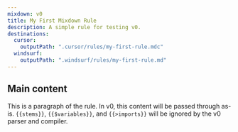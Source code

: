 ```yaml
---
mixdown: v0
title: My First Mixdown Rule
description: A simple rule for testing v0.
destinations:
  cursor:
    outputPath: ".cursor/rules/my-first-rule.mdc"
  windsurf:
    outputPath: ".windsurf/rules/my-first-rule.md"
---
```


## Main content

This is a paragraph of the rule. In v0, this content will be passed through as-is.
`{{stems}}`, `{{$variables}}`, and `{{>imports}}` will be ignored by the v0 parser and compiler.
